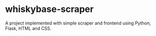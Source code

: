 # whiskybase-scraper
A project implemented with simple scraper and frontend using Python, Flask, HTML and CSS.
